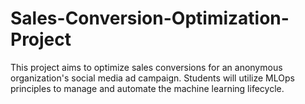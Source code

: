 # Sales-Conversion-Optimization-Project
This project aims to optimize sales conversions for an anonymous organization's social media ad campaign. Students will utilize MLOps principles to manage and automate the machine learning lifecycle.
